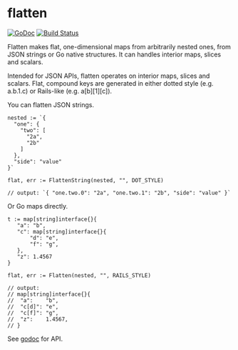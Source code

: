 flatten
=======

[![GoDoc](https://godoc.org/github.com/jeremywohl/flatten?status.png)](https://godoc.org/github.com/jeremywohl/flatten)
[![Build Status](https://travis-ci.org/jeremywohl/flatten.svg?branch=master)](https://travis-ci.org/jeremywohl/flatten)

Flatten makes flat, one-dimensional maps from arbitrarily nested ones, from JSON strings or Go native structures.  It can handles interior maps, slices and scalars.

Intended for JSON APIs, flatten operates on interior maps, slices and scalars.  Flat, compound
keys are generated in either dotted style (e.g. a.b.1.c) or Rails-like (e.g. a[b][1][c]).

You can flatten JSON strings.

    nested := `{
      "one": {
        "two": [
          "2a",
          "2b"
        ]
      },
      "side": "value"
    }`
    
    flat, err := FlattenString(nested, "", DOT_STYLE)
    
    // output: `{ "one.two.0": "2a", "one.two.1": "2b", "side": "value" }`

Or Go maps directly.

    t := map[string]interface{}{
       "a": "b",
       "c": map[string]interface{}{
           "d": "e",
           "f": "g",
       },
       "z": 1.4567
    }
    
    flat, err := Flatten(nested, "", RAILS_STYLE)
    
    // output:
    // map[string]interface{}{
    //  "a":    "b",
    //  "c[d]": "e",
    //  "c[f]": "g",
    //  "z":    1.4567,
    // }

See [godoc](https://godoc.org/github.com/jeremywohl/flatten) for API.
